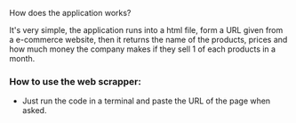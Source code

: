 How does the application works?

It's very simple, the application runs into a html file, form a URL given from a e-commerce website,
then it returns the name of the products, prices and how much money the company makes if they sell 1 of each products
in a month.

### How to use the web scrapper:

- Just run the code in a terminal and paste the URL of the page when asked.
